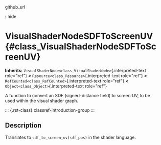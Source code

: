 github_url

:   hide

# VisualShaderNodeSDFToScreenUV {#class_VisualShaderNodeSDFToScreenUV}

**Inherits:**
`VisualShaderNode<class_VisualShaderNode>`{.interpreted-text role="ref"}
**\<** `Resource<class_Resource>`{.interpreted-text role="ref"} **\<**
`RefCounted<class_RefCounted>`{.interpreted-text role="ref"} **\<**
`Object<class_Object>`{.interpreted-text role="ref"}

A function to convert an SDF (signed-distance field) to screen UV, to be
used within the visual shader graph.

::: {.rst-class}
classref-introduction-group
:::

## Description

Translates to `sdf_to_screen_uv(sdf_pos)` in the shader language.

